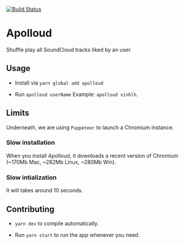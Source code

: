 [![Build Status](https://travis-ci.com/vinhlh/apolloud.svg?branch=master)](https://travis-ci.com/vinhlh/apolloud)

# Apolloud
Shuffle play all SoundCloud tracks liked by an user.

## Usage
- Install via `yarn global add apolloud`

- Run `apolloud userName`
Example: `apolloud vinhlh`.

## Limits

Underneath, we are using `Puppeteer` to launch a Chromium instance.

### Slow installation
When you install Apolloud, it downloads a recent version of Chromium (~170Mb Mac, ~282Mb Linux, ~280Mb Win).

### Slow intialization
It will takes around 10 seconds.

## Contributing
- `yarn dev` to compile automatically.

- Run `yarn start` to run the app whenever you need.
